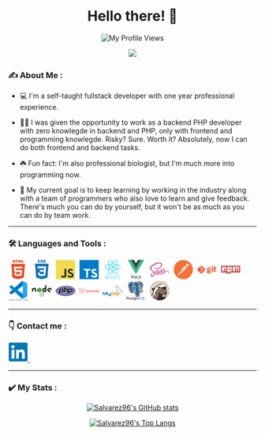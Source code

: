 <div id='header' align='center'>
  <div id='main-title' align='center'>

  # Hello there! :wave:
  </div>

  ![My Profile Views](https://komarev.com/ghpvc/?username=salvarez96&color=blue)

  <img src='https://media.giphy.com/media/USV0ym3bVWQJJmNu3N/giphy.gif' width='200' />  
</div>

### :writing_hand: About Me :

- :computer: I'm a self-taught fullstack developer with one year professional experience.
  
- :man_technologist: I was given the opportunity to work as a backend PHP developer with zero knowlegde in backend and PHP, only with frontend and programming knowlegde. Risky? Sure. Worth it? Absolutely, now I can do both frontend and backend tasks.
  
- :shamrock: Fun fact: I'm also professional biologist, but I'm much more into programming now.
  
- :dart: My current goal is to keep learning by working in the industry along with a team of programmers who also love to learn and give feedback. There's much you can do by yourself, but it won't be as much as you can do by team work.

---
### :hammer_and_wrench: Languages and Tools :
<p>
  <img src="https://github.com/devicons/devicon/blob/master/icons/html5/html5-plain-wordmark.svg" title="HTML5" alt="HTML5" width="40" height="40"/>&nbsp;
  <img src="https://github.com/devicons/devicon/blob/master/icons/css3/css3-plain-wordmark.svg" title="CSS3" alt="CSS3" width="40" height="40"/>&nbsp;
  <img src="https://github.com/devicons/devicon/blob/master/icons/javascript/javascript-original.svg" title="JavaScript" alt="JavaScript" width="40" height="40"/>&nbsp;
  <img src="https://github.com/devicons/devicon/blob/master/icons/typescript/typescript-original.svg" title="TypeScript" alt="TypeScript" width="40" height="40"/>&nbsp;
  <img src="https://github.com/devicons/devicon/blob/master/icons/react/react-original-wordmark.svg" title="React" alt="React" width="40" height="40"/>&nbsp;
  <img src="https://github.com/devicons/devicon/blob/master/icons/vuejs/vuejs-original-wordmark.svg" title="Vue" alt="Vue" width="40" height="40"/>&nbsp;
  <img src="https://github.com/devicons/devicon/blob/master/icons/sass/sass-original.svg" title="Sass" alt="Sass" width="40" height="40"/>&nbsp;
  <img src="https://github.com/devicons/devicon/blob/master/icons/postman/postman-original.svg" title="Postman" alt="Postman" width="40" height="40"/>&nbsp;
  <img src="https://github.com/devicons/devicon/blob/master/icons/git/git-plain-wordmark.svg" title="Git" alt="Git" width="40" height="40"/>&nbsp;
  <img src="https://github.com/devicons/devicon/blob/master/icons/npm/npm-original-wordmark.svg" title="NPM" alt="NPM" width="40" height="40"/>&nbsp;
  <img src="https://github.com/devicons/devicon/blob/master/icons/vscode/vscode-original-wordmark.svg" title="Visual Studio Code" alt="Visual Studio Code" width="40" height="40"/>&nbsp;
  <img src="https://github.com/devicons/devicon/blob/master/icons/nodejs/nodejs-original-wordmark.svg" title="NodeJS" alt="NodeJS" width="40" height="40"/>&nbsp;
  <img src="https://github.com/devicons/devicon/blob/master/icons/php/php-original.svg" title="PHP" alt="PHP" width="40" height="40"/>&nbsp;
  <img src="https://github.com/devicons/devicon/blob/master/icons/laravel/laravel-original-wordmark.svg" title="Laravel" alt="Laravel" width="40" height="40"/>&nbsp;
  <img src="https://github.com/devicons/devicon/blob/master/icons/mysql/mysql-original-wordmark.svg" title="MySQL" alt="MySQL" width="40" height="40"/>&nbsp;
  <img src="https://github.com/devicons/devicon/blob/master/icons/postgresql/postgresql-original-wordmark.svg" title="PostgreSQL" alt="PostgreSQL" width="40" height="40"/>&nbsp;
  <img src="https://github.com/devicons/devicon/blob/master/icons/dbeaver/dbeaver-original.svg" title="Dbeaver" alt="Dbeaver" width="40" height="40"/>&nbsp;
</p>

---
### 👇 Contact me :
<a href='https://www.linkedin.com/in/salvarez96/' target='_blank'>
  <img src="https://github.com/devicons/devicon/blob/master/icons/linkedin/linkedin-original.svg" title="LinkedIn profile" alt="My LinkedIn profile" width="40" height="40"/>&nbsp;
</a>

---

### :heavy_check_mark: My Stats :
<div id='stats' align='center'>

[![Salvarez96's GitHub stats](https://github-readme-stats.vercel.app/api?username=salvarez96&count_private=true&show_icons=true&theme=vision-friendly-dark)](https://github.com/anuraghazra/github-readme-stats)

[![Salvarez96's Top Langs](https://github-readme-stats.vercel.app/api/top-langs/?username=salvarez96&layout=compact&theme=vision-friendly-dark&langs_count=6)](https://github.com/anuraghazra/github-readme-stats)
</div>
<!--
**salvarez96/salvarez96** is a ✨ _special_ ✨ repository because its `README.md` (this file) appears on your GitHub profile.

Here are some ideas to get you started:

- 🔭 I’m currently working on ...
- 🌱 I’m currently learning ...
- 👯 I’m looking to collaborate on ...
- 🤔 I’m looking for help with ...
- 💬 Ask me about ...
- 📫 How to reach me: ...
- 😄 Pronouns: ...
- ⚡ Fun fact: ...
-->
